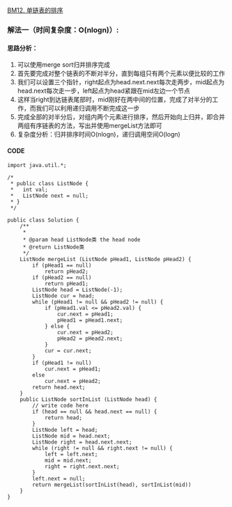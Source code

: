 [BM12. 单链表的排序]([https://leetcode.cn/problems/A1NYOS/](https://www.nowcoder.com/practice/f23604257af94d939848729b1a5cda08?tpId=295&tqId=1008897&ru=%2Fpractice%2Fc56f6c70fb3f4849bc56e33ff2a50b6b&qru=%2Fta%2Fformat-top101%2Fquestion-ranking&sourceUrl=%2Fexam%2Foj))
### 解法一（时间复杂度：O(nlogn)）:
#### 思路分析：
1. 可以使用merge sort归并排序完成
2. 首先要完成对整个链表的不断对半分，直到每组只有两个元素以便比较的工作
3. 我们可以设置三个指针，right起点为head.next.next每次走两步，mid起点为head.next每次走一步，left起点为head紧跟在mid左边一个节点
4. 这样当right到达链表尾部时，mid刚好在两中间的位置，完成了对半分的工作，而我们可以利用递归调用不断完成这一步
5. 完成全部的对半分后，对组内两个元素进行排序，然后开始向上归并，即合并两组有序链表的方法，写出并使用mergeList方法即可
6. 复杂度分析：归并排序时间O(nlogn)，递归调用空间O(logn)

#### CODE
```
import java.util.*;

/*
 * public class ListNode {
 *   int val;
 *   ListNode next = null;
 * }
 */

public class Solution {
    /**
     *
     * @param head ListNode类 the head node
     * @return ListNode类
     */
    ListNode mergeList (ListNode pHead1, ListNode pHead2) {
        if (pHead1 == null)
            return pHead2;
        if (pHead2 == null)
            return pHead1;
        ListNode head = ListNode(-1);
        ListNode cur = head;
        while (pHead1 != null && pHead2 != null) {
            if (pHead1.val <= pHead2.val) {
                cur.next = pHead1;
                pHead1 = pHead1.next;
            } else {
                cur.next = pHead2;
                pHead2 = pHead2.next;
            }
            cur = cur.next;
        }
        if (pHead1 != null)
            cur.next = pHead1;
        else
            cur.next = pHead2;
        return head.next;
    }
    public ListNode sortInList (ListNode head) {
        // write code here
        if (head == null && head.next == null) {
            return head;
        }
        ListNode left = head;
        ListNode mid = head.next;
        ListNode right = head.next.next;
        while (right != null && right.next != null) {
            left = left.next;
            mid = mid.next;
            right = right.next.next;
        }
        left.next = null;
        return mergeList(sortInList(head), sortInList(mid))
    }
}
```
